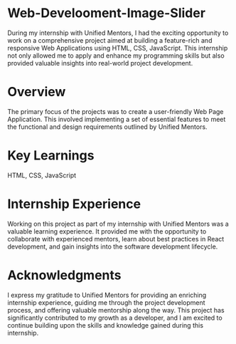 # Web-Develooment-Image-Slider
During my internship with Unified Mentors, I had the exciting opportunity to work on a comprehensive project aimed at building a feature-rich and responsive Web Applications using HTML, CSS, JavaScript. This internship not only allowed me to apply and enhance my programming skills but also provided valuable insights into real-world project development.
# Overview
The primary focus of the projects was to create a user-friendly Web Page Application. This involved implementing a set of essential features to meet the functional and design requirements outlined by Unified Mentors.
# Key Learnings
HTML, CSS, JavaScript
#  Internship Experience
Working on this project as part of my internship with Unified Mentors was a valuable learning experience. It provided me with the opportunity to collaborate with experienced mentors, learn about best practices in React development, and gain insights into the software development lifecycle.
#  Acknowledgments
I express my gratitude to Unified Mentors for providing an enriching internship experience, guiding me through the project development process, and offering valuable mentorship along the way. This project has significantly contributed to my growth as a developer, and I am excited to continue building upon the skills and knowledge gained during this internship.
